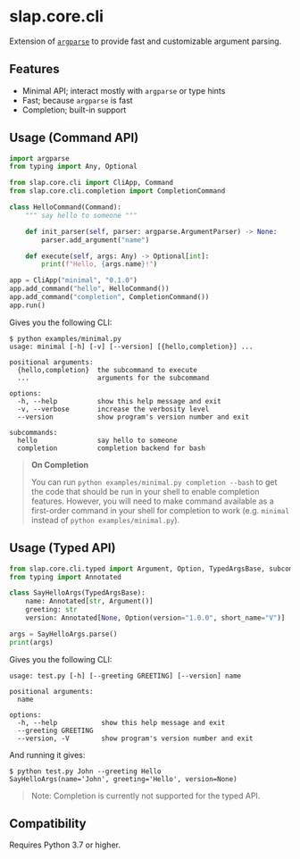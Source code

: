 # slap.core.cli

Extension of [`argparse`][0] to provide fast and customizable argument parsing.

  [0]: https://docs.python.org/3/library/argparse.html

## Features

* Minimal API; interact mostly with `argparse` or type hints
* Fast; because `argparse` is fast
* Completion; built-in support

## Usage (Command API)

```py
import argparse
from typing import Any, Optional

from slap.core.cli import CliApp, Command
from slap.core.cli.completion import CompletionCommand

class HelloCommand(Command):
    """ say hello to someone """

    def init_parser(self, parser: argparse.ArgumentParser) -> None:
        parser.add_argument("name")

    def execute(self, args: Any) -> Optional[int]:
        print(f"Hello, {args.name}!")

app = CliApp("minimal", "0.1.0")
app.add_command("hello", HelloCommand())
app.add_command("completion", CompletionCommand())
app.run()
```

Gives you the following CLI:

```
$ python examples/minimal.py
usage: minimal [-h] [-v] [--version] [{hello,completion}] ...

positional arguments:
  {hello,completion}  the subcommand to execute
  ...                 arguments for the subcommand

options:
  -h, --help          show this help message and exit
  -v, --verbose       increase the verbosity level
  --version           show program's version number and exit

subcommands:
  hello               say hello to someone
  completion          completion backend for bash
```

> __On Completion__
>
>
> You can run `python examples/minimal.py completion --bash` to get the code that should be run in your
> shell to enable completion features. However, you will need to make command available as a first-order
> command in your shell for completion to work (e.g. `minimal` instead of `python examples/minimal.py`).

## Usage (Typed API)

```py
from slap.core.cli.typed import Argument, Option, TypedArgsBase, subcommand
from typing import Annotated

class SayHelloArgs(TypedArgsBase):
    name: Annotated[str, Argument()]
    greeting: str
    version: Annotated[None, Option(version="1.0.0", short_name="V")]

args = SayHelloArgs.parse()
print(args)
```

Gives you the following CLI:

```
usage: test.py [-h] [--greeting GREETING] [--version] name

positional arguments:
  name

options:
  -h, --help           show this help message and exit
  --greeting GREETING
  --version, -V        show program's version number and exit
```

And running it gives:

```
$ python test.py John --greeting Hello
SayHelloArgs(name='John', greeting='Hello', version=None)
```

> Note: Completion is currently not supported for the typed API.

## Compatibility

Requires Python 3.7 or higher.

